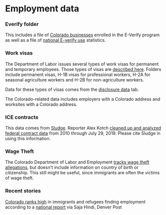 # Employment data
### Everify folder
This includes a file of [Colorado businesses](https://www.e-verify.gov/about-e-verify/e-verify-data/how-to-find-participating-employers) enrolled in the E-Verify program as well as a file of [national E-verify use](https://www.e-verify.gov/about-e-verify/e-verify-data/e-verify-usage-statistics) statistics.

### Work visas

The Department of Labor issues several types of work visas for permanent and temporary employees. Those types of visas are [described here](https://www.foreignlaborcert.doleta.gov/hiring.cfm). Folders include permanent visas, H-1B visas for professional workers, H-2A for seasonal agriculture workers and H-2B for non-agriculture workers.

Data for these types of visas comes from the [disclosure data](https://www.foreignlaborcert.doleta.gov/performancedata.cfm) tab.

The Colorado-related data includes employers with a Colorado address and worksites with a Colorado address.

### ICE contracts

This data comes from [Sludge](https://readsludge.com/). Reporter Alex Kotch [cleaned up and analyzed](https://docs.google.com/spreadsheets/d/1Tut9q-Clcfc8ryueATzEZGZor2_7elFH0_JTM8GE_Yg/edit#gid=858397753) [federal contract data](usaspending.gov) from 2010 through July 29, 2019.	Please cite Sludge in using this information.

### Wage Theft

The Colorado Department of Labor and Employment [tracks wage theft allegations](https://docs.google.com/spreadsheets/d/1bU04n7MO8ngOiFWwn96L_fJQy3wo6WcoZilfKbe8Ajc/edit#gid=1757802295), but doesn't include information on country of birth or citizenship. This still might be useful, since immigrants are often the victims of wage theft.

### Recent stories

[Colorado ranks high](https://www.denverpost.com/2019/09/16/colorado-immigrants-refugees-employment-2019-report/) in immigrants and refugees finding employment according to a [national report](https://drive.google.com/file/d/1Nb0-jVpEc3oD0lNWkRftPrs7EUNAFtcZ/view) via Saja Hindi, Denver Post

